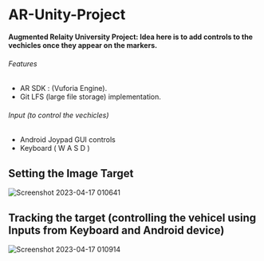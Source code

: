 # AR-Unity-Project 

**Augmented Relaity University Project: Idea here is to add controls to the vechicles once they appear on the markers.**


###### Features

- AR SDK : (Vuforia Engine).
- Git LFS (large file storage) implementation. 


###### Input (to control the vechicles)
- Android Joypad GUI controls
- Keyboard ( W A S D )

## Setting the Image Target
![Screenshot 2023-04-17 010641](https://user-images.githubusercontent.com/63305439/232338363-b0d340cf-2aaa-4f4e-9fb1-c4a66a567379.jpg)

## Tracking the target (controlling the vehicel using Inputs from Keyboard and Android device)
![Screenshot 2023-04-17 010914](https://user-images.githubusercontent.com/63305439/232338403-b350cc05-2d3a-4a8a-aafb-5c40e498b429.jpg)

